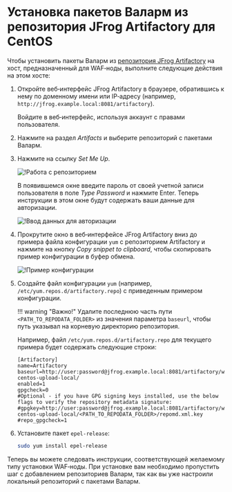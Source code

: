 [img-working-with-repo]:        ../../../../images/integration-guides/repo-mirroring/centos/common/working-with-repo.png
[img-repo-creds]:               ../../../../images/integration-guides/repo-mirroring/centos/common/repo-creds.png
[img-repo-code-snippet]:        ../../../../images/integration-guides/repo-mirroring/centos/common/repo-code-snippet.png

[doc-repo-mirroring]:           how-to-mirror-repo-artifactory.md
[doc-install-nginx]:            ../../../installation-nginx-overview.md
[doc-install-kong]:             ../../../installation-kong-ru.md
[doc-install-postanalytics]:    ../../../installation-postanalytics-ru.md


#   Установка пакетов Валарм из репозитория JFrog Artifactory для CentOS

Чтобы установить пакеты Валарм из [репозитория JFrog Artifactory][doc-repo-mirroring] на хост, предназначенный для WAF‑ноды, выполните следующие действия на этом хосте:
1.  Откройте веб‑интерфейс JFrog Artifactory в браузере, обратившись к нему по доменному имени или IP‑адресу (например, `http://jfrog.example.local:8081/artifactory`).

    Войдите в веб‑интерфейс, используя аккаунт с правами пользователя.
 
2.  Нажмите на раздел *Artifacts* и выберите репозиторий с пакетами Валарм.  

3.  Нажмите на ссылку *Set Me Up*.

    ![!Работа с репозиторием][img-working-with-repo]
    
    В появившемся окне введите пароль от своей учетной записи пользователя в поле *Type Password* и нажмите Enter. Теперь инструкции в этом окне будут содержать ваши данные для авторизации.
    
    ![!Ввод данных для авторизации][img-repo-creds]
    
4.  Прокрутите окно в веб‑интерфейсе JFrog Artifactory вниз до примера файла конфигурации `yum` с репозиторием Artifactory и нажмите на кнопку *Copy snippet to clipboard*, чтобы скопировать пример конфигурации в буфер обмена.    

    ![!Пример конфигурации][img-repo-code-snippet]
    
5.  Создайте файл конфигурации `yum` (например, `/etc/yum.repos.d/artifactory.repo`) с приведенным примером конфигурации.

    !!! warning "Важно!"
        Удалите последнюю часть пути `<PATH_TO_REPODATA_FOLDER>` из значения параметра `baseurl`, чтобы путь указывал на корневую директорию репозитория.
    
    Например, файл `/etc/yum.repos.d/artifactory.repo` для текущего примера будет содержать следующие строки:

    ```
    [Artifactory]
    name=Artifactory
    baseurl=http://user:password@jfrog.example.local:8081/artifactory/wallarm-centos-upload-local/
    enabled=1
    gpgcheck=0
    #Optional - if you have GPG signing keys installed, use the below flags to verify the repository metadata signature:
    #gpgkey=http://user:password@jfrog.example.local:8081/artifactory/wallarm-centos-upload-local/<PATH_TO_REPODATA_FOLDER>/repomd.xml.key
    #repo_gpgcheck=1
    ```
    
6.  Установите пакет `epel-release`:

    ``` bash
    sudo yum install epel-release
    ```
    
Теперь вы можете следовать инструкции, соответствующей желаемому типу установки WAF‑ноды. При установке вам необходимо пропустить шаг с добавлением репозиториев Валарм, так как вы уже настроили локальный репозиторий с пакетами Валарм.
